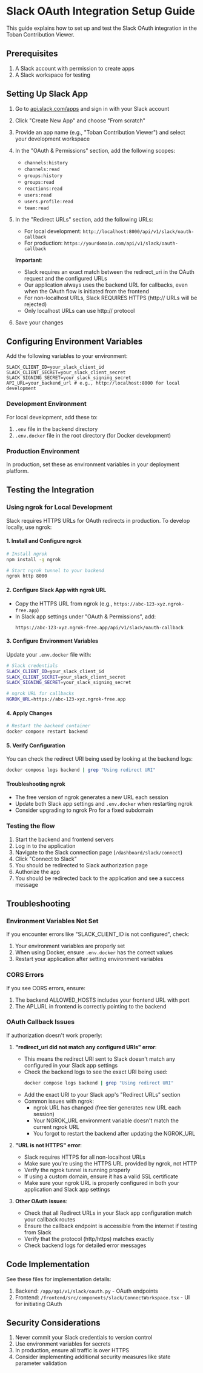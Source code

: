 # Slack OAuth Integration Setup Guide

This guide explains how to set up and test the Slack OAuth integration in the Toban Contribution Viewer.

## Prerequisites

1. A Slack account with permission to create apps
2. A Slack workspace for testing

## Setting Up Slack App

1. Go to [api.slack.com/apps](https://api.slack.com/apps) and sign in with your Slack account
2. Click "Create New App" and choose "From scratch"
3. Provide an app name (e.g., "Toban Contribution Viewer") and select your development workspace
4. In the "OAuth & Permissions" section, add the following scopes:
   - `channels:history`
   - `channels:read`
   - `groups:history`
   - `groups:read`
   - `reactions:read`
   - `users:read`
   - `users.profile:read`
   - `team:read`
5. In the "Redirect URLs" section, add the following URLs:
   - For local development: `http://localhost:8000/api/v1/slack/oauth-callback`
   - For production: `https://yourdomain.com/api/v1/slack/oauth-callback`
   
   **Important**: 
   - Slack requires an exact match between the redirect_uri in the OAuth request and the configured URLs
   - Our application always uses the backend URL for callbacks, even when the OAuth flow is initiated from the frontend
   - For non-localhost URLs, Slack REQUIRES HTTPS (http:// URLs will be rejected)
   - Only localhost URLs can use http:// protocol
6. Save your changes

## Configuring Environment Variables

Add the following variables to your environment:

```
SLACK_CLIENT_ID=your_slack_client_id
SLACK_CLIENT_SECRET=your_slack_client_secret
SLACK_SIGNING_SECRET=your_slack_signing_secret
API_URL=your_backend_url # e.g., http://localhost:8000 for local development
```

### Development Environment

For local development, add these to:
1. `.env` file in the backend directory
2. `.env.docker` file in the root directory (for Docker development)

### Production Environment

In production, set these as environment variables in your deployment platform.

## Testing the Integration

### Using ngrok for Local Development

Slack requires HTTPS URLs for OAuth redirects in production. To develop locally, use ngrok:

#### 1. Install and Configure ngrok
```bash
# Install ngrok
npm install -g ngrok

# Start ngrok tunnel to your backend
ngrok http 8000
```

#### 2. Configure Slack App with ngrok URL
- Copy the HTTPS URL from ngrok (e.g., `https://abc-123-xyz.ngrok-free.app`)
- In Slack app settings under "OAuth & Permissions", add:
  ```
  https://abc-123-xyz.ngrok-free.app/api/v1/slack/oauth-callback
  ```

#### 3. Configure Environment Variables
Update your `.env.docker` file with:
```bash
# Slack credentials
SLACK_CLIENT_ID=your_slack_client_id
SLACK_CLIENT_SECRET=your_slack_client_secret
SLACK_SIGNING_SECRET=your_slack_signing_secret

# ngrok URL for callbacks
NGROK_URL=https://abc-123-xyz.ngrok-free.app
```

#### 4. Apply Changes
```bash
# Restart the backend container
docker compose restart backend
```

#### 5. Verify Configuration
You can check the redirect URI being used by looking at the backend logs:
```bash
docker compose logs backend | grep "Using redirect URI"
```

#### Troubleshooting ngrok
- The free version of ngrok generates a new URL each session
- Update both Slack app settings and `.env.docker` when restarting ngrok
- Consider upgrading to ngrok Pro for a fixed subdomain

### Testing the flow

1. Start the backend and frontend servers
2. Log in to the application
3. Navigate to the Slack connection page (`/dashboard/slack/connect`)
4. Click "Connect to Slack"
5. You should be redirected to Slack authorization page
6. Authorize the app
7. You should be redirected back to the application and see a success message

## Troubleshooting

### Environment Variables Not Set

If you encounter errors like "SLACK_CLIENT_ID is not configured", check:
1. Your environment variables are properly set
2. When using Docker, ensure `.env.docker` has the correct values
3. Restart your application after setting environment variables

### CORS Errors

If you see CORS errors, ensure:
1. The backend ALLOWED_HOSTS includes your frontend URL with port
2. The API_URL in frontend is correctly pointing to the backend

### OAuth Callback Issues

If authorization doesn't work properly:

1. **"redirect_uri did not match any configured URIs" error**:
   - This means the redirect URI sent to Slack doesn't match any configured in your Slack app settings
   - Check the backend logs to see the exact URI being used:
     ```bash
     docker compose logs backend | grep "Using redirect URI"
     ```
   - Add the exact URI to your Slack app's "Redirect URLs" section
   - Common issues with ngrok:
     - ngrok URL has changed (free tier generates new URL each session)
     - Your NGROK_URL environment variable doesn't match the current ngrok URL
     - You forgot to restart the backend after updating the NGROK_URL

2. **"URL is not HTTPS" error**:
   - Slack requires HTTPS for all non-localhost URLs
   - Make sure you're using the HTTPS URL provided by ngrok, not HTTP
   - Verify the ngrok tunnel is running properly
   - If using a custom domain, ensure it has a valid SSL certificate
   - Make sure your ngrok URL is properly configured in both your application and Slack app settings

3. **Other OAuth issues**:
   - Check that all Redirect URLs in your Slack app configuration match your callback routes
   - Ensure the callback endpoint is accessible from the internet if testing from Slack
   - Verify that the protocol (http/https) matches exactly
   - Check backend logs for detailed error messages

## Code Implementation

See these files for implementation details:
1. Backend: `/app/api/v1/slack/oauth.py` - OAuth endpoints
2. Frontend: `/frontend/src/components/slack/ConnectWorkspace.tsx` - UI for initiating OAuth

## Security Considerations

1. Never commit your Slack credentials to version control
2. Use environment variables for secrets
3. In production, ensure all traffic is over HTTPS
4. Consider implementing additional security measures like state parameter validation